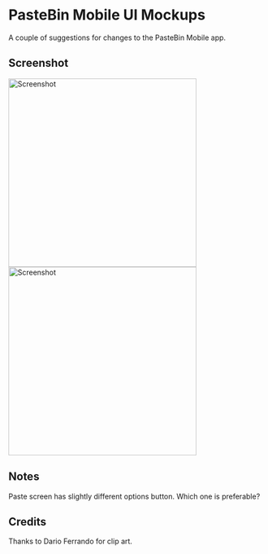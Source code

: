 # PasteBin Mobile UI Mockups

A couple of suggestions for changes to the PasteBin Mobile app. 

## Screenshot

<img src='https://imgur.com/a/Wsged39' title='Screenshot' width='370' alt='Screenshot' />
<img src='https://imgur.com/a/bQFVlf9' title='Screenshot' width='370' alt='Screenshot' />


## Notes

Paste screen has slightly different options button. Which one is preferable?


## Credits

Thanks to Dario Ferrando for clip art.
